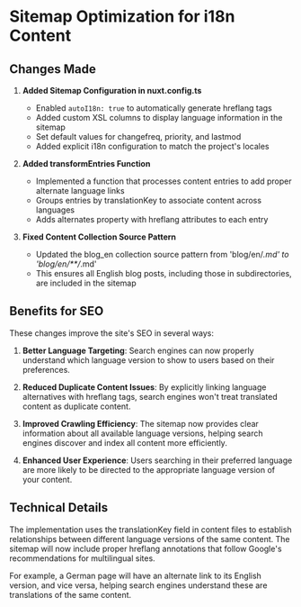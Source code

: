 # Sitemap Optimization for i18n Content

## Changes Made

1. **Added Sitemap Configuration in nuxt.config.ts**
   - Enabled `autoI18n: true` to automatically generate hreflang tags
   - Added custom XSL columns to display language information in the sitemap
   - Set default values for changefreq, priority, and lastmod
   - Added explicit i18n configuration to match the project's locales

2. **Added transformEntries Function**
   - Implemented a function that processes content entries to add proper alternate language links
   - Groups entries by translationKey to associate content across languages
   - Adds alternates property with hreflang attributes to each entry

3. **Fixed Content Collection Source Pattern**
   - Updated the blog_en collection source pattern from 'blog/en/*.md' to 'blog/en/**/*.md'
   - This ensures all English blog posts, including those in subdirectories, are included in the sitemap

## Benefits for SEO

These changes improve the site's SEO in several ways:

1. **Better Language Targeting**: Search engines can now properly understand which language version to show to users based on their preferences.

2. **Reduced Duplicate Content Issues**: By explicitly linking language alternatives with hreflang tags, search engines won't treat translated content as duplicate content.

3. **Improved Crawling Efficiency**: The sitemap now provides clear information about all available language versions, helping search engines discover and index all content more efficiently.

4. **Enhanced User Experience**: Users searching in their preferred language are more likely to be directed to the appropriate language version of your content.

## Technical Details

The implementation uses the translationKey field in content files to establish relationships between different language versions of the same content. The sitemap will now include proper hreflang annotations that follow Google's recommendations for multilingual sites.

For example, a German page will have an alternate link to its English version, and vice versa, helping search engines understand these are translations of the same content.